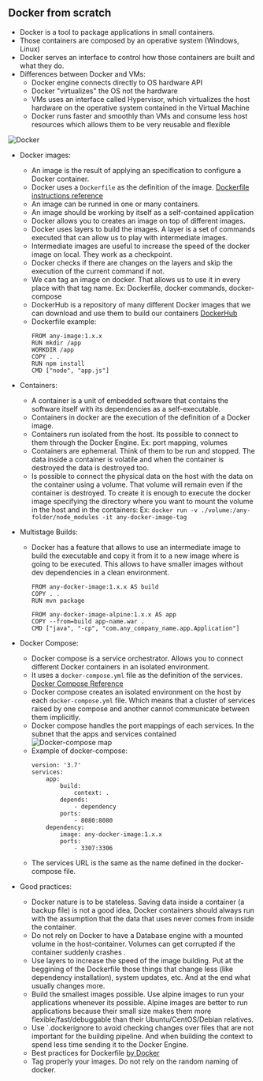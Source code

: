 ## Docker from scratch

* Docker is a tool to package applications in small containers.
* Those containers are composed by an operative system (Windows, Linux)
* Docker serves an interface to control how those containers are built and what they do.
* Differences between Docker and VMs:
    * Docker engine connects directly to OS hardware API
    * Docker "virtualizes" the OS not the hardware
    * VMs uses an interface called Hypervisor, which virtualizes the host hardware on the operative system contained in the Virtual Machine
    * Docker runs faster and smoothly than VMs and consume less host resources which allows them to be very reusable and flexible

![Docker](https://www.itdo.com/blog/content/images/2019/02/comparacion-container-docker_By_0WBFrV.jpg)


* Docker images:
    * An image is the result of applying an specification to configure a Docker container.
    * Docker uses a ``Dockerfile`` as the definition of the image. [Dockerfile instructions reference](https://docs.docker.com/engine/reference/builder/)
    * An image can be runned in one or many containers.
    * An image should be working by itself as a self-contained application
    * Docker allows you to creates an image on top of different images.
    * Docker uses layers to build the images. A layer is a set of commands executed that can allow us to play with intermediate images.
    * Intermediate images are useful to increase the speed of the docker image on local. They work as a checkpoint.
    * Docker checks if there are changes on the layers and skip the execution of the current command if not.
    * We can tag an image on docker. That allows us to use it in every place with that tag name. Ex: Dockerfile, docker commands, docker-compose
    * DockerHub is a repository of many different Docker images that we can download and use them to build our containers [DockerHub](http://hub.docker.com)
    * Dockerfile example:
        ```
        FROM any-image:1.x.x
        RUN mkdir /app
        WORKDIR /app
        COPY . .
        RUN npm install
        CMD ["node", "app.js"]
        ```
    
* Containers:
    * A container is a unit of embedded software that contains the software itself with its dependencies as a self-executable.
    * Containers in docker are the execution of the definition of a Docker image.
    * Containers run isolated from the host. Its possible to connect to them through the Docker Engine. Ex: port mapping, volumes
    * Containers are ephemeral. Think of them to be run and stopped. The data inside a container is volatile and when the container is destroyed the data is destroyed too.
    * Is possible to connect the physical data on the host with the data on the container using a volume. That volume will remain even if the container is destroyed. To create it is enough to execute the docker image specifying the directory where you want to mount the volume in the host and in the containers: Ex: `docker run -v ./volume:/any-folder/node_modules -it any-docker-image-tag`

* Multistage Builds:
    * Docker has a feature that allows to use an intermediate image to build the executable and copy it from it to a new image where is going to be executed. This allows to have smaller images without dev dependencies in a clean environment.
        ```
        FROM any-docker-image:1.x.x AS build
        COPY . .
        RUN mvn package
        
        FROM any-docker-image-alpine:1.x.x AS app
        COPY --from=build app-name.war .
        CMD ["java", "-cp", "com.any_company_name.app.Application"]
        ```

* Docker Compose:
    * Docker compose is a service orchestrator. Allows you to connect different Docker containers in an isolated environment.
    * It uses a ``docker-compose.yml`` file as the definition of the services. [Docker Compose Reference](https://docs.docker.com/compose/compose-file/)
    * Docker compose creates an isolated environment on the host by each `docker-compose.yml` file. Which means that a cluster of services raised by one compose and another cannot communicate between them implicitly.
    * Docker compose handles the port mappings of each services. In the subnet that the apps and services contained 
    ![Docker-compose map](http://www.patricksoftwareblog.com/wp-content/uploads/2017/06/Docker-Application-Architecture-2.png)
    * Example of docker-compose:
        ```
        version: '3.7'
        services:
            app:
                build:
                    context: .
                depends:
                    - dependency
                ports:
                    - 8080:8080
            dependency:
                image: any-docker-image:1.x.x
                ports:
                    - 3307:3306
        ```
    * The services URL is the same as the name defined in the docker-compose file.
    
* Good practices:
    * Docker nature is to be stateless. Saving data inside a container (a backup file) is not a good idea, Docker containers should always run with the assumption that the data that uses never comes from inside the container.
    * Do not rely on Docker to have a Database engine with a mounted volume in the host-container. Volumes can get corrupted if the container suddenly crashes .
    * Use layers to increase the speed of the image building. Put at the beggining of the Dockerfile those things that change less (like dependency installation), system updates, etc. And at the end what usually changes more.
    * Build the smallest images possible. Use alpine images to run your applications whenever its possible. Alpine images are better to run applications because their small size makes them more flexible/fast/debuggable than their Ubuntu/CentOS/Debian relatives.
    * Use `.dockerignore to avoid checking changes over files that are not important for the building pipeline. And when building the context to spend less time sending it to the Docker Engine.
    * Best practices for Dockerfile [by Docker](https://docs.docker.com/develop/develop-images/dockerfile_best-practices/)
    * Tag properly your images. Do not rely on the random naming of docker.